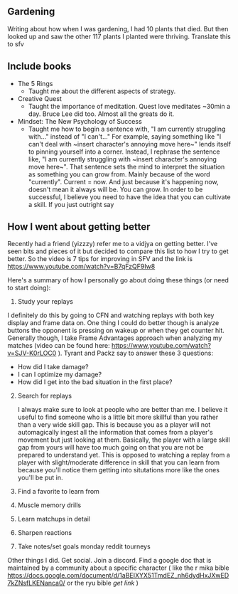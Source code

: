 ## Gardening
Writing about how when I was gardening, I had 10 plants that died.
But then looked up and saw the other 117 plants I planted were thriving.
Translate this to sfv

## Include books
 * The 5 Rings
     * Taught me about the different aspects of strategy.
 * Creative Quest
     * Taught the importance of meditation. Quest love meditates ~30min a day. Bruce Lee did too. Almost all the greats do it.
 * Mindset: The New Psychology of Success
     * Taught me how to begin a sentence with, "I am currently struggling with..." instead of "I can't..."
       For example, saying something like "I can't deal with ~insert character's annoying move here~" lends itself to pinning yourself into a corner. Instead, I rephrase the sentence like, "I am currently struggling with ~insert character's annoying move here~". That sentence sets the mind to interpret the situation as something you can grow from. Mainly because of the word "currently". Current = now. And just because it's happening now, doesn't mean it always will be. You can grow.
       In order to be successful, I believe you need to have the idea that you can cultivate a skill. If you just outright say

## How I went about getting better

Recently had a friend (yizzzy) refer me to a vidjya on getting better. I've seen bits and pieces of it but decided to compare this list to how I try to get better. So the video is 7 tips for improving in SFV and the link is https://www.youtube.com/watch?v=B7qFzQF9Iw8

Here's a summary of how I personally go about doing these things (or need to start doing): 

1. Study your replays

  I definitely do this by going to CFN and watching replays with both key display and frame data on.
  One thing I could do better though is analyze buttons the opponent is pressing on wakeup or when they get counter hit.
  Generally though, I take Frame Advantages approach when analyzing my matches (video can be found here: https://www.youtube.com/watch?v=SJV-K0rLOC0 ). Tyrant and Packz say to answer these 3 questions:
  * How did I take damage?
  * I can I optimize my damage?
  * How did I get into the bad situation in the first place?

2. Search for replays

    I always make sure to look at people who are better than me. I believe it useful to find someone who is a little bit more skillful than you rather than a very wide skill gap. This is because you as a player will not automagically ingest all the information that comes from a player's movement but just looking at them. Basically, the player with a large skill gap from yours will have too much going on that you are not be prepared to understand yet. This is opposed to watching a replay from a player with slight/moderate difference in skill that you can learn from because you'll notice them getting into situtations more like the ones you'll be put in.
    
3. Find a favorite to learn from

4. Muscle memory drills
5. Learn matchups in detail
6. Sharpen reactions
7. Take notes/set goals
    monday reddit tourneys
    
Other things I did. Get social. Join a discord. Find a google doc that is maintained by a community about a specific character ( like the r mika bible https://docs.google.com/document/d/1aBEIXYX51TmdEZ_nh6dydHxJXwED7kZNsfLKENanca0/ or the ryu bible _get link_ )
